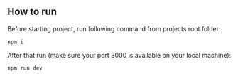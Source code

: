 ## How to run

Before starting project, run following command from projects root folder:
```
npm i
```

After that run (make sure your port 3000 is available on your local machine):
```
npm run dev
```